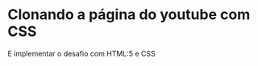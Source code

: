 # Clonando a página do youtube com CSS
E implementar o desafio com HTML:5 e CSS

  




 


	                      



   



